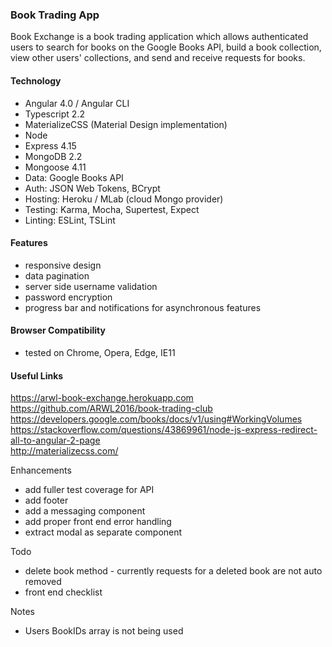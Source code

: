### Book Trading App

  Book Exchange is a book trading application which allows authenticated users to search for books on the Google Books API, build a book collection, view other users' collections, and send and receive requests for books. 

#### Technology 
- Angular 4.0 / Angular CLI
- Typescript 2.2 
- MaterializeCSS (Material Design implementation)
- Node
- Express 4.15
- MongoDB 2.2 
- Mongoose 4.11 
- Data: Google Books API
- Auth: JSON Web Tokens, BCrypt
- Hosting: Heroku / MLab (cloud Mongo provider)
- Testing: Karma, Mocha, Supertest, Expect
- Linting: ESLint, TSLint

#### Features 
- responsive design
- data pagination
- server side username validation
- password encryption
- progress bar and notifications for asynchronous features

#### Browser Compatibility 
- tested on Chrome, Opera, Edge, IE11

#### Useful Links
https://arwl-book-exchange.herokuapp.com 
https://github.com/ARWL2016/book-trading-club 
https://developers.google.com/books/docs/v1/using#WorkingVolumes  
https://stackoverflow.com/questions/43869961/node-js-express-redirect-all-to-angular-2-page  
http://materializecss.com/ 

 
Enhancements
- add fuller test coverage for API
- add footer
- add a messaging component
- add proper front end error handling
- extract modal as separate component

Todo 
- delete book method - currently requests for a deleted book are not auto removed
- front end checklist


Notes 
- Users BookIDs array is not being used













